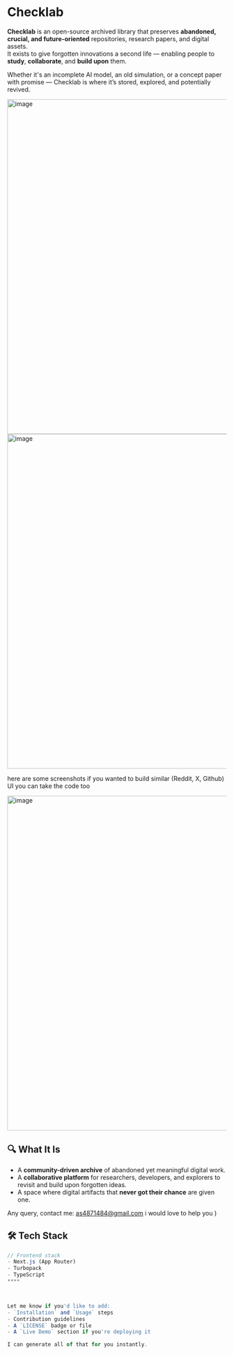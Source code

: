 # Checklab

**Checklab** is an open-source archived library that preserves **abandoned, crucial, and future-oriented** repositories, research papers, and digital assets.  
It exists to give forgotten innovations a second life — enabling people to **study**, **collaborate**, and **build upon** them.

Whether it's an incomplete AI model, an old simulation, or a concept paper with promise — Checklab is where it’s stored, explored, and potentially revived.

<img width="1366" height="768" alt="image" src="https://github.com/user-attachments/assets/5dc68c53-0d92-491d-aef1-7f839dae2311" />

<img width="1366" height="768" alt="image" src="https://github.com/user-attachments/assets/8d927fdb-8ab4-4f1c-b2b0-ed82ffdea1e5" />

here are some screenshots if you wanted to build similar (Reddit, X, Github) UI you can take the code too

<img width="1366" height="768" alt="image" src="https://github.com/user-attachments/assets/94850a4b-9919-4d80-b909-902d3c1c3075" />

## 🔍 What It Is

- A **community-driven archive** of abandoned yet meaningful digital work.
- A **collaborative platform** for researchers, developers, and explorers to revisit and build upon forgotten ideas.
- A space where digital artifacts that **never got their chance** are given one.

Any query, contact me: as4871484@gmail.com i would love to help you )

## 🛠 Tech Stack

```ts
// Frontend stack
- Next.js (App Router)
- Turbopack
- TypeScript
****



Let me know if you'd like to add:
- `Installation` and `Usage` steps  
- Contribution guidelines  
- A `LICENSE` badge or file  
- A `Live Demo` section if you're deploying it

I can generate all of that for you instantly.

